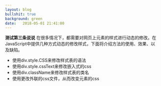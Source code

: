 ```yaml
---
layout: blog
bullshit: true
background: green
date:   2018-05-01 21:41:00
---
```


**测试第三条说说**
在很多情况下，都需要对网页上元素的样式进行动态的修改。在JavaScript中提供几种方式动态的修改样式，下面将介绍方法的使用、效果、以及缺陷。  

 - 使用div.style.CSS来修改样式表的语法
 - 使用div.style.cssText来修改嵌入式的css
 - 使用div.className来修改样式表的类名
 - 使用更改外联的css文件，从而改变元素的css